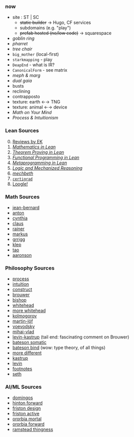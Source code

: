 ### now

- site : ST | SC
    - ~~static builder~~ → Hugo, CF services
    - subdomains (e.g. "play")
    - ~~prefab hosted (no/low code)~~ → squarespace
- *goblin ring*
- *pharret*
- *tree chair*
- `big_mother` (local-first)
- `starkmapping` - play
- `DeapEnd` - what is IR?
- `CanonicalForm` - see matrix
- *meph & marg*
- *dual gaia*
- busts 
- reclining
- contrapposto
- texture: earth ←→ TNG
- texture: animal ←→ device
- *Math on Your Mind*
- *Process & Intuitionism*

### Lean Sources

0. [Reviews by EK](https://lakesare.brick.do/all-lean-books-and-where-to-find-them-x2nYwjM3AwBQ)
1. [*Mathematics in Lean*](https://github.com/leanprover-community/mathematics_in_lean)
2. [*Theorem Proving in Lean*](https://github.com/leanprover/theorem_proving_in_lean4)
3. [*Functional Programming in Lean*](https://lean-lang.org/functional_programming_in_lean/)
4. [*Metaprogramming in Lean*](https://github.com/leanprover-community/lean4-metaprogramming-book)
5. [*Logic and Mechanized Reasoning*](https://avigad.github.io/lamr/#)
6. [*mechbeth*](https://hrmacbeth.github.io/math2001/)
7. [`certigrad`](https://github.com/dselsam/certigrad)
8. [Loogle!](https://loogle.lean-lang.org/)

### Math Sources

- [jean-bernard](https://homepages.laas.fr/lasserre/drupal/content/research-machine-learning)
- [anton](https://antonleykin.math.gatech.edu/publications.html)
- [cynthia](http://sites.math.washington.edu/~vinzant/research.html)
- [claus](http://www.math.uni-konstanz.de/~scheider/publ.html#papers)
- [rainer](https://www.math.uni-leipzig.de/~sinn/index_en.html)
- [markus](https://www.math.uni-konstanz.de/~schweigh/publications_en.html)
- [grrigg](https://sites.google.com/site/grrigg/)
- [klep](https://users.fmf.uni-lj.si/klep/papers.html)
- [tao](https://terrytao.wordpress.com/)
- [aaronson](https://scottaaronson.blog/)

### Philosophy Sources

- [process](https://plato.stanford.edu/entries/process-philosophy/)
- [intuition](https://plato.stanford.edu/entries/intuitionism/)
- [construct](https://plato.stanford.edu/entries/mathematics-constructive/)
- [brouwer](https://www.sciencedirect.com/science/article/pii/S0019357719300059)
- [bishop](https://prl.khoury.northeastern.edu/img/sicm.pdf)
- [whitehead](https://antilogicalism.com/wp-content/uploads/2018/04/process-and-reality.pdf)
- [more whitehead](https://royalsocietypublishing.org/doi/epdf/10.1098/rsta.1906.0014)
- [kolmogorov](https://www.cs.cmu.edu/~fp/courses/15816-s10/papers/Kolmogorov25.pdf)
- [martin-löf](https://en.wikipedia.org/wiki/Intuitionistic_type_theory)
- [voevodsky](https://www.ias.edu/ideas/2014/voevodsky-origins)
- [mihai-vlad](https://youtu.be/3GRSBhKXbwM?si=k3zpDJpVWc-K9Boj)
- [levin-kastrup](https://www.youtube.com/watch?v=7woSXXu10nA) (tail end: fascinating comment on Brouwer)
- [bateson somatic](https://onlinelibrary.wiley.com/doi/pdf/10.1111/j.1558-5646.1963.tb03310.x)
- [bateson bind](https://www.uio.no/studier/emner/sv/sai/SOSANT2525/h14/pensumliste/bateson_toward-a-theory-of-schizophrenia.pdf) (wow: type theory, of all things)
- [more different](https://www.tkm.kit.edu/downloads/TKM1_2011_more_is_different_PWA.pdf)
- [kastrup](https://www.bernardokastrup.com/)
- [levin](https://thoughtforms.life/)
- [footnotes](https://footnotes2plato.com/)
- [seth](https://osf.io/preprints/psyarxiv/tz6an)

### AI/ML Sources

- [domingos](https://arxiv.org/abs/2012.00152)
- [hinton forward](https://arxiv.org/abs/2212.13345)
- [friston design](https://arxiv.org/abs/2212.01354)
- [friston active](https://arxiv.org/abs/2312.07547)
- [ororbia mortal](https://arxiv.org/abs/2311.09589)
- [ororbia forward](https://arxiv.org/abs/2303.18187)
- [ramstead thingness](https://www.dialecticalsystems.eu/contributions/the-free-energy-principle-a-precis/)
